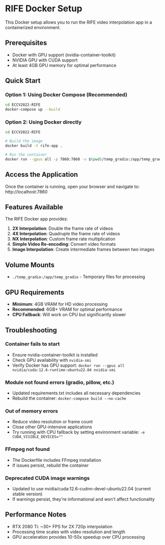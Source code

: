 # RIFE Docker Setup

This Docker setup allows you to run the RIFE video interpolation app in a containerized environment.

## Prerequisites

- Docker with GPU support (nvidia-container-toolkit)
- NVIDIA GPU with CUDA support
- At least 4GB GPU memory for optimal performance

## Quick Start

### Option 1: Using Docker Compose (Recommended)

```bash
cd ECCV2022-RIFE
docker-compose up --build
```

### Option 2: Using Docker directly

```bash
cd ECCV2022-RIFE

# Build the image
docker build -t rife-app .

# Run the container
docker run --gpus all -p 7860:7860 -v $(pwd)/temp_gradio:/app/temp_gradio rife-app
```

## Access the Application

Once the container is running, open your browser and navigate to:
http://localhost:7860

## Features Available

The RIFE Docker app provides:

1. **2X Interpolation**: Double the frame rate of videos
2. **4X Interpolation**: Quadruple the frame rate of videos  
3. **NX Interpolation**: Custom frame rate multiplication
4. **Simple Video Re-encoding**: Convert video formats
5. **Image Interpolation**: Create intermediate frames between two images

## Volume Mounts

- `./temp_gradio:/app/temp_gradio` - Temporary files for processing

## GPU Requirements

- **Minimum**: 4GB VRAM for HD video processing
- **Recommended**: 6GB+ VRAM for optimal performance
- **CPU Fallback**: Will work on CPU but significantly slower

## Troubleshooting

### Container fails to start
- Ensure nvidia-container-toolkit is installed
- Check GPU availability with `nvidia-smi`
- Verify Docker has GPU support: `docker run --gpus all nvidia/cuda:12.6-runtime-ubuntu22.04 nvidia-smi`

### Module not found errors (gradio, pillow, etc.)
- Updated requirements.txt includes all necessary dependencies
- Rebuild the container: `docker-compose build --no-cache`

### Out of memory errors
- Reduce video resolution or frame count
- Close other GPU-intensive applications
- Try running with CPU fallback by setting environment variable: `-e CUDA_VISIBLE_DEVICES=""`

### FFmpeg not found
- The Dockerfile includes FFmpeg installation
- If issues persist, rebuild the container

### Deprecated CUDA image warnings
- Updated to use nvidia/cuda:12.6-cudnn-devel-ubuntu22.04 (current stable version)
- If warnings persist, they're informational and won't affect functionality

## Performance Notes

- RTX 2080 Ti: ~30+ FPS for 2X 720p interpolation
- Processing time scales with video resolution and length
- GPU acceleration provides 10-50x speedup over CPU processing
